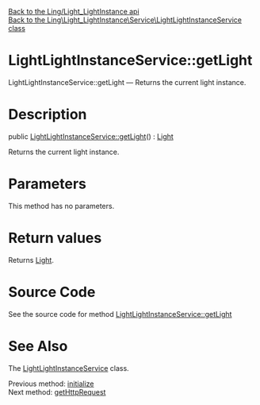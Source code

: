 [Back to the Ling/Light_LightInstance api](https://github.com/lingtalfi/Light_LightInstance/blob/master/doc/api/Ling/Light_LightInstance.md)<br>
[Back to the Ling\Light_LightInstance\Service\LightLightInstanceService class](https://github.com/lingtalfi/Light_LightInstance/blob/master/doc/api/Ling/Light_LightInstance/Service/LightLightInstanceService.md)


LightLightInstanceService::getLight
================



LightLightInstanceService::getLight — Returns the current light instance.




Description
================


public [LightLightInstanceService::getLight](https://github.com/lingtalfi/Light_LightInstance/blob/master/doc/api/Ling/Light_LightInstance/Service/LightLightInstanceService/getLight.md)() : [Light](https://github.com/lingtalfi/Light/blob/master/doc/api/Ling/Light/Core/Light.md)




Returns the current light instance.




Parameters
================

This method has no parameters.


Return values
================

Returns [Light](https://github.com/lingtalfi/Light/blob/master/doc/api/Ling/Light/Core/Light.md).








Source Code
===========
See the source code for method [LightLightInstanceService::getLight](https://github.com/lingtalfi/Light_LightInstance/blob/master/Service/LightLightInstanceService.php#L70-L73)


See Also
================

The [LightLightInstanceService](https://github.com/lingtalfi/Light_LightInstance/blob/master/doc/api/Ling/Light_LightInstance/Service/LightLightInstanceService.md) class.

Previous method: [initialize](https://github.com/lingtalfi/Light_LightInstance/blob/master/doc/api/Ling/Light_LightInstance/Service/LightLightInstanceService/initialize.md)<br>Next method: [getHttpRequest](https://github.com/lingtalfi/Light_LightInstance/blob/master/doc/api/Ling/Light_LightInstance/Service/LightLightInstanceService/getHttpRequest.md)<br>

